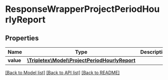 # ResponseWrapperProjectPeriodHourlyReport

## Properties
Name | Type | Description | Notes
------------ | ------------- | ------------- | -------------
**value** | [**\Tripletex\Model\ProjectPeriodHourlyReport**](ProjectPeriodHourlyReport.md) |  | [optional] 

[[Back to Model list]](../../README.md#documentation-for-models) [[Back to API list]](../../README.md#documentation-for-api-endpoints) [[Back to README]](../../README.md)

